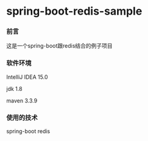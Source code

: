 # spring-boot-redis-sample

### 前言 ###

这是一个spring-boot跟redis结合的例子项目

### 软件环境 ###
IntelliJ IDEA 15.0

jdk 1.8

maven 3.3.9

### 使用的技术 ###
spring-boot
redis



